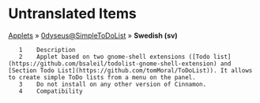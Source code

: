 # Untranslated Items
[Applets](../../../README.md) &#187; [0dyseus@SimpleToDoList](../README.md) &#187; **Swedish (sv)**

       1	Description
       2	Applet based on two gnome-shell extensions ([Todo list](https://github.com/bsaleil/todolist-gnome-shell-extension) and [Section Todo List](https://github.com/tomMoral/ToDoList)). It allows to create simple ToDo lists from a menu on the panel.
       3	Do not install on any other version of Cinnamon.
       4	Compatibility
